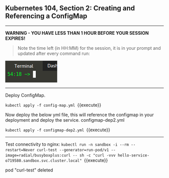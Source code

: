 ## Kubernetes 104, Section 2: Creating and Referencing a ConfigMap

---

**WARNING - YOU HAVE LESS THAN 1 HOUR BEFORE YOUR SESSION EXPIRES!**

>Note the time left (in HH:MM) for the session, it is in your prompt and updated after every command run:

![Terminal Time Remaining](./assets/term-expire.png)

---

Deploy ConfigMap.

`kubectl apply -f config-map.yml
`{{execute}}

Now deploy the below yml file, this will reference the configmap in your deployment and deploy the service. 
configmap-dep2.yml


`kubectl apply -f configmap-dep2.yml
`{{execute}}

---

Test connectivity to nginx:
`kubectl run -n sandbox -i --rm --restart=Never curl-test --generator=run-pod/v1 --image=radial/busyboxplus:curl -- sh -c "curl -vvv hello-service-o719580.sandbox.svc.cluster.local"
`{{execute}}


pod "curl-test" deleted
